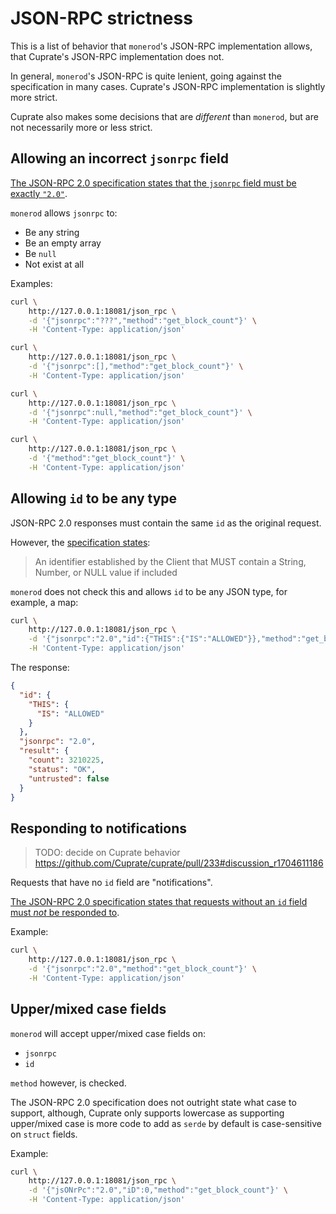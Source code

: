 # JSON-RPC strictness
This is a list of behavior that `monerod`'s JSON-RPC implementation allows, that Cuprate's JSON-RPC implementation does not.

In general, `monerod`'s JSON-RPC is quite lenient, going against the specification in many cases.
Cuprate's JSON-RPC implementation is slightly more strict.

Cuprate also makes some decisions that are _different_ than `monerod`, but are not necessarily more or less strict.

## Allowing an incorrect `jsonrpc` field
[The JSON-RPC 2.0 specification states that the `jsonrpc` field must be exactly `"2.0"`](https://www.jsonrpc.org/specification#request_object).

`monerod` allows `jsonrpc` to:
- Be any string
- Be an empty array
- Be `null`
- Not exist at all

Examples:
```bash
curl \
	http://127.0.0.1:18081/json_rpc \
	-d '{"jsonrpc":"???","method":"get_block_count"}' \
	-H 'Content-Type: application/json'
```

```bash
curl \
	http://127.0.0.1:18081/json_rpc \
	-d '{"jsonrpc":[],"method":"get_block_count"}' \
	-H 'Content-Type: application/json'
```

```bash
curl \
	http://127.0.0.1:18081/json_rpc \
	-d '{"jsonrpc":null,"method":"get_block_count"}' \
	-H 'Content-Type: application/json'
```

```bash
curl \
	http://127.0.0.1:18081/json_rpc \
	-d '{"method":"get_block_count"}' \
	-H 'Content-Type: application/json'
```

## Allowing `id` to be any type
JSON-RPC 2.0 responses must contain the same `id` as the original request.

However, the [specification states](https://www.jsonrpc.org/specification#request_object):

> An identifier established by the Client that MUST contain a String, Number, or NULL value if included

`monerod` does not check this and allows `id` to be any JSON type, for example, a map:
```bash
curl \
    http://127.0.0.1:18081/json_rpc \
	-d '{"jsonrpc":"2.0","id":{"THIS":{"IS":"ALLOWED"}},"method":"get_block_count"}' \
	-H 'Content-Type: application/json'
```

The response:
```json
{
  "id": {
    "THIS": {
      "IS": "ALLOWED"
    }
  },
  "jsonrpc": "2.0",
  "result": {
    "count": 3210225,
    "status": "OK",
    "untrusted": false
  }
}
```

## Responding to notifications
> TODO: decide on Cuprate behavior <https://github.com/Cuprate/cuprate/pull/233#discussion_r1704611186>

Requests that have no `id` field are "notifications".

[The JSON-RPC 2.0 specification states that requests without
an `id` field must _not_ be responded to](https://www.jsonrpc.org/specification#notification).

Example:
```bash
curl \
	http://127.0.0.1:18081/json_rpc \
	-d '{"jsonrpc":"2.0","method":"get_block_count"}' \
	-H 'Content-Type: application/json'
```

## Upper/mixed case fields
`monerod` will accept upper/mixed case fields on:
- `jsonrpc`
- `id`

`method` however, is checked.

The JSON-RPC 2.0 specification does not outright state what case to support,
although, Cuprate only supports lowercase as supporting upper/mixed case
is more code to add as `serde` by default is case-sensitive on `struct` fields.

Example:
```bash
curl \
	http://127.0.0.1:18081/json_rpc \
	-d '{"jsONrPc":"2.0","iD":0,"method":"get_block_count"}' \
	-H 'Content-Type: application/json'
```